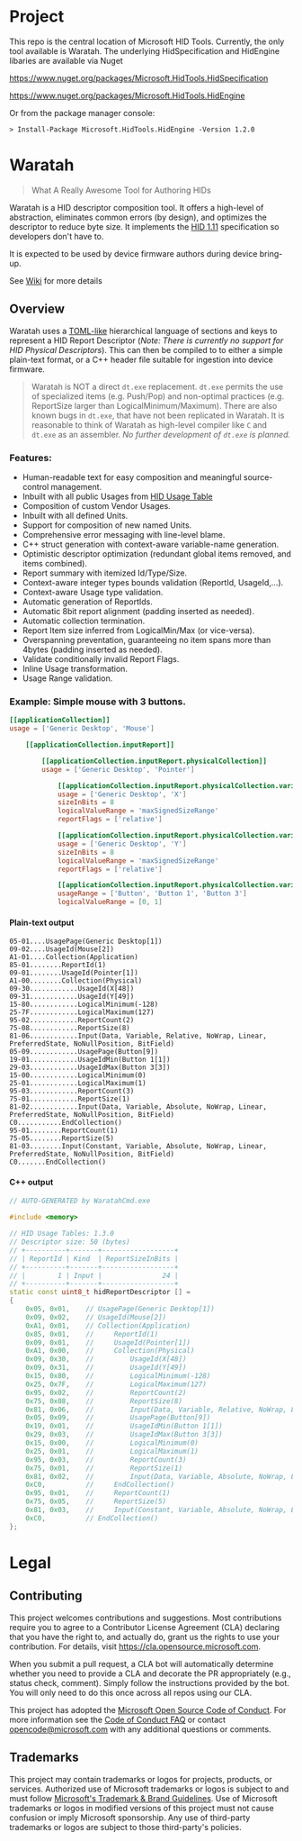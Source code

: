 # Project

This repo is the central location of Microsoft HID Tools.  Currently, the only tool available is Waratah.  The underlying HidSpecification and HidEngine libaries are available via Nuget

https://www.nuget.org/packages/Microsoft.HidTools.HidSpecification

https://www.nuget.org/packages/Microsoft.HidTools.HidEngine

Or from the package manager console:

    > Install-Package Microsoft.HidTools.HidEngine -Version 1.2.0

# Waratah

> What A Really Awesome Tool for Authoring HIDs

Waratah is a HID descriptor composition tool.  It offers a high-level of abstraction, eliminates common errors (by design), and optimizes the descriptor to reduce byte size.  It implements the [HID 1.11](https://www.usb.org/sites/default/files/hid1_11.pdf) specification so developers don't have to.

It is expected to be used by device firmware authors during device bring-up.

See [Wiki](https://github.com/microsoft/hidtools/wiki) for more details 

## Overview

Waratah uses a [TOML-like](https://toml.io/en/) hierarchical language of sections and keys to represent a HID Report Descriptor  (*Note: There is currently no support for HID Physical Descriptors*).  This can then be compiled to to either a simple plain-text format, or a C++ header file suitable for ingestion into device firmware.

> Waratah is NOT a direct `dt.exe` replacement.  `dt.exe` permits the use of specialized items (e.g. Push/Pop) and non-optimal practices (e.g. ReportSize larger than LogicalMinimum/Maximum).  There are also known bugs in `dt.exe`, that have not been replicated in Waratah.  It is reasonable to think of Waratah as high-level compiler like `C` and `dt.exe` as an assembler.  *No further development of `dt.exe` is planned.*

### Features:
- Human-readable text for easy composition and meaningful source-control management.
- Inbuilt with all public Usages from [HID Usage Table](https://www.usb.org/sites/default/files/hut1_3.pdf)
- Composition of custom Vendor Usages.
- Inbuilt with all defined Units.
- Support for composition of new named Units.
- Comprehensive error messaging with line-level blame.
- C++ struct generation with context-aware variable-name generation.
- Optimistic descriptor optimization (redundant global items removed, and items combined).
- Report summary with itemized Id/Type/Size.
- Context-aware integer types bounds validation (ReportId, UsageId,...).
- Context-aware Usage type validation.
- Automatic generation of ReportIds.
- Automatic 8bit report alignment (padding inserted as needed).
- Automatic collection termination.
- Report Item size inferred from LogicalMin/Max (or vice-versa).
- Overspanning preventation, guaranteeing no item spans more than 4bytes (padding inserted as needed).
- Validate conditionally invalid Report Flags.
- Inline Usage transformation.
- Usage Range validation.

### Example: Simple mouse with 3 buttons.

```toml
[[applicationCollection]]
usage = ['Generic Desktop', 'Mouse']

    [[applicationCollection.inputReport]]

        [[applicationCollection.inputReport.physicalCollection]]
        usage = ['Generic Desktop', 'Pointer']

            [[applicationCollection.inputReport.physicalCollection.variableItem]]
            usage = ['Generic Desktop', 'X']
            sizeInBits = 8
            logicalValueRange = 'maxSignedSizeRange'
            reportFlags = ['relative']

            [[applicationCollection.inputReport.physicalCollection.variableItem]]
            usage = ['Generic Desktop', 'Y']
            sizeInBits = 8
            logicalValueRange = 'maxSignedSizeRange'
            reportFlags = ['relative']

            [[applicationCollection.inputReport.physicalCollection.variableItem]]
            usageRange = ['Button', 'Button 1', 'Button 3']
            logicalValueRange = [0, 1]
```

#### Plain-text output
```
05-01....UsagePage(Generic Desktop[1])
09-02....UsageId(Mouse[2])
A1-01....Collection(Application)
85-01........ReportId(1)
09-01........UsageId(Pointer[1])
A1-00........Collection(Physical)
09-30............UsageId(X[48])
09-31............UsageId(Y[49])
15-80............LogicalMinimum(-128)
25-7F............LogicalMaximum(127)
95-02............ReportCount(2)
75-08............ReportSize(8)
81-06............Input(Data, Variable, Relative, NoWrap, Linear, PreferredState, NoNullPosition, BitField)
05-09............UsagePage(Button[9])
19-01............UsageIdMin(Button 1[1])
29-03............UsageIdMax(Button 3[3])
15-00............LogicalMinimum(0)
25-01............LogicalMaximum(1)
95-03............ReportCount(3)
75-01............ReportSize(1)
81-02............Input(Data, Variable, Absolute, NoWrap, Linear, PreferredState, NoNullPosition, BitField)
C0...........EndCollection()
95-01........ReportCount(1)
75-05........ReportSize(5)
81-03........Input(Constant, Variable, Absolute, NoWrap, Linear, PreferredState, NoNullPosition, BitField)
C0.......EndCollection()
```

#### C++ output
```C++
// AUTO-GENERATED by WaratahCmd.exe

#include <memory>

// HID Usage Tables: 1.3.0
// Descriptor size: 50 (bytes)
// +----------+-------+------------------+
// | ReportId | Kind  | ReportSizeInBits |
// +----------+-------+------------------+
// |        1 | Input |               24 |
// +----------+-------+------------------+
static const uint8_t hidReportDescriptor [] = 
{
    0x05, 0x01,    // UsagePage(Generic Desktop[1])
    0x09, 0x02,    // UsageId(Mouse[2])
    0xA1, 0x01,    // Collection(Application)
    0x85, 0x01,    //     ReportId(1)
    0x09, 0x01,    //     UsageId(Pointer[1])
    0xA1, 0x00,    //     Collection(Physical)
    0x09, 0x30,    //         UsageId(X[48])
    0x09, 0x31,    //         UsageId(Y[49])
    0x15, 0x80,    //         LogicalMinimum(-128)
    0x25, 0x7F,    //         LogicalMaximum(127)
    0x95, 0x02,    //         ReportCount(2)
    0x75, 0x08,    //         ReportSize(8)
    0x81, 0x06,    //         Input(Data, Variable, Relative, NoWrap, Linear, PreferredState, NoNullPosition, BitField)
    0x05, 0x09,    //         UsagePage(Button[9])
    0x19, 0x01,    //         UsageIdMin(Button 1[1])
    0x29, 0x03,    //         UsageIdMax(Button 3[3])
    0x15, 0x00,    //         LogicalMinimum(0)
    0x25, 0x01,    //         LogicalMaximum(1)
    0x95, 0x03,    //         ReportCount(3)
    0x75, 0x01,    //         ReportSize(1)
    0x81, 0x02,    //         Input(Data, Variable, Absolute, NoWrap, Linear, PreferredState, NoNullPosition, BitField)
    0xC0,          //     EndCollection()
    0x95, 0x01,    //     ReportCount(1)
    0x75, 0x05,    //     ReportSize(5)
    0x81, 0x03,    //     Input(Constant, Variable, Absolute, NoWrap, Linear, PreferredState, NoNullPosition, BitField)
    0xC0,          // EndCollection()
};
```

# Legal

## Contributing

This project welcomes contributions and suggestions.  Most contributions require you to agree to a
Contributor License Agreement (CLA) declaring that you have the right to, and actually do, grant us
the rights to use your contribution. For details, visit https://cla.opensource.microsoft.com.

When you submit a pull request, a CLA bot will automatically determine whether you need to provide
a CLA and decorate the PR appropriately (e.g., status check, comment). Simply follow the instructions
provided by the bot. You will only need to do this once across all repos using our CLA.

This project has adopted the [Microsoft Open Source Code of Conduct](https://opensource.microsoft.com/codeofconduct/).
For more information see the [Code of Conduct FAQ](https://opensource.microsoft.com/codeofconduct/faq/) or
contact [opencode@microsoft.com](mailto:opencode@microsoft.com) with any additional questions or comments.

## Trademarks

This project may contain trademarks or logos for projects, products, or services. Authorized use of Microsoft 
trademarks or logos is subject to and must follow 
[Microsoft's Trademark & Brand Guidelines](https://www.microsoft.com/en-us/legal/intellectualproperty/trademarks/usage/general).
Use of Microsoft trademarks or logos in modified versions of this project must not cause confusion or imply Microsoft sponsorship.
Any use of third-party trademarks or logos are subject to those third-party's policies.
